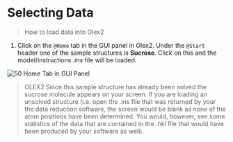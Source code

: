# Selecting Data
> How to load data into Olex2

1. Click on the `@Home` tab in the GUI panel in Olex2. Under the `@Start` header one of the sample structures is **Sucrose**. Click on this and the model/instructions *.ins* file will be loaded.

![50 Home Tab in GUI Panel](../start.png)

>OLEX2 Since this sample structure has already been solved the sucrose molecule appears on your screen. If you are loading an unsolved structure (i.e. open the .ins file that was returned by your the data reduction software, the screen would be blank as none of the atom positions have been determined. You would, however, see some statistics of the data that are contained in the .hkl file that would have been produced by your software as well).